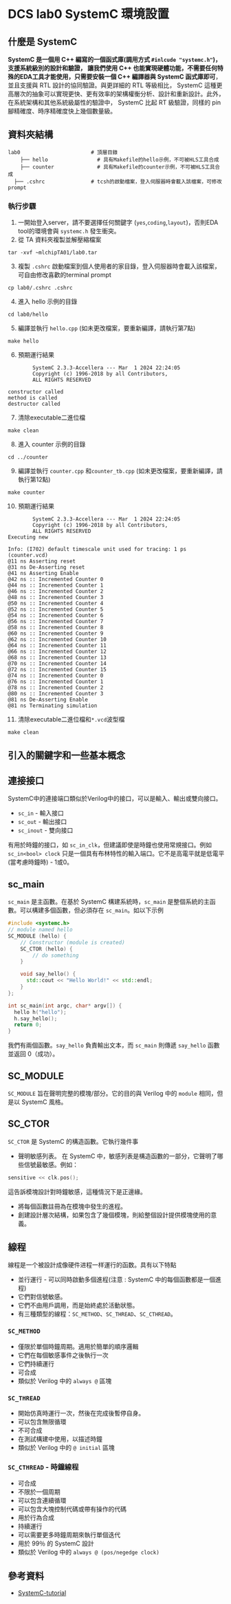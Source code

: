 # DCS lab0 SystemC 環境設置

## 什麼是 SystemC
**SystemC 是一個用 C++ 編寫的一個函式庫(調用方式 `#inlcude "systemc.h"`)，支援系統級別的設計和驗證， 讓我們使用 C++ 也能實現硬體功能，不需要任何特殊的EDA工具才能使用，只需要安裝一個 C++ 編譯器與 SystemC 函式庫即可**，並且支援與 RTL 設計的協同驗證。與更詳細的 RTL 等級相比， SystemC 這種更高層次的抽象可以實現更快、更有效率的架構權衡分析、設計和重新設計。此外，在系統架構和其他系統級屬性的驗證中， SystemC 比起 RT 級驗證，同樣的 pin 腳精確度、時序精確度快上幾個數量級。

## 資料夾結構
```
lab0                       # 頂層目錄
	├── hello                # 具有Makefile的hello示例，不可被HLS工具合成
	├── counter              # 具有Makefile的counter示例，不可被HLS工具合成
  ├── .cshrc               # tcsh的啟動檔案，登入伺服器時會載入該檔案，可修改prompt
```

### 執行步驟
1. 一開始登入server，請不要選擇任何關鍵字 (`yes`,`coding`,`layout`)，否則EDA tool的環境會與 `systemc.h` 發生衝突。
2. 從 TA 資料夾複製並解壓縮檔案
```
tar -xvf ~mlchipTA01/lab0.tar
```
3. 複製 `.cshrc` 啟動檔案到個人使用者的家目錄，登入伺服器時會載入該檔案，可自由修改喜歡的terminal prompt
```
cp lab0/.cshrc .cshrc
```
4. 進入 hello 示例的目錄
```
cd lab0/hello
```
5. 編譯並執行 `hello.cpp` (如未更改檔案，要重新編譯，請執行第7點)
```
make hello
```
6. 預期運行結果
```
        SystemC 2.3.3-Accellera --- Mar  1 2024 22:24:05
        Copyright (c) 1996-2018 by all Contributors,
        ALL RIGHTS RESERVED

constructor called
method is called
destructor called
```
7. 清除executable二進位檔
```
make clean
```
8. 進入 counter 示例的目錄
```
cd ../counter
```
9. 編譯並執行 `counter.cpp` 和`counter_tb.cpp` (如未更改檔案，要重新編譯，請執行第12點)
```
make counter
```
10. 預期運行結果
```
        SystemC 2.3.3-Accellera --- Mar  1 2024 22:24:05
        Copyright (c) 1996-2018 by all Contributors,
        ALL RIGHTS RESERVED
Executing new

Info: (I702) default timescale unit used for tracing: 1 ps (counter.vcd)
@11 ns Asserting reset
@31 ns De-Asserting reset
@41 ns Asserting Enable
@42 ns :: Incremented Counter 0
@44 ns :: Incremented Counter 1
@46 ns :: Incremented Counter 2
@48 ns :: Incremented Counter 3
@50 ns :: Incremented Counter 4
@52 ns :: Incremented Counter 5
@54 ns :: Incremented Counter 6
@56 ns :: Incremented Counter 7
@58 ns :: Incremented Counter 8
@60 ns :: Incremented Counter 9
@62 ns :: Incremented Counter 10
@64 ns :: Incremented Counter 11
@66 ns :: Incremented Counter 12
@68 ns :: Incremented Counter 13
@70 ns :: Incremented Counter 14
@72 ns :: Incremented Counter 15
@74 ns :: Incremented Counter 0
@76 ns :: Incremented Counter 1
@78 ns :: Incremented Counter 2
@80 ns :: Incremented Counter 3
@81 ns De-Asserting Enable
@81 ns Terminating simulation
```
11. 清除executable二進位檔和`*.vcd`波型檔
```
make clean
```

## 引入的關鍵字和一些基本概念
## 連接接口
SystemC中的連接端口類似於Verilog中的接口，可以是輸入、輸出或雙向接口。
- `sc_in` - 輸入接口
- `sc_out` - 輸出接口
- `sc_inout` - 雙向接口

有用於時鐘的接口，如 `sc_in_clk`，但建議即使是時鐘也使用常規接口。例如 `sc_in<bool> clock` 只是一個具有布林特性的輸入端口。它不是高電平就是低電平(當考慮時鐘時) - 1或0。

## sc_main
`sc_main` 是主函數。在基於 SystemC 構建系統時，`sc_main` 是整個系統的主函數。可以構建多個函數，但必須存在 `sc_main`。如以下示例
```c++
#include <systemc.h>
// module named hello
SC_MODULE (hello) {
    // Constructor (module is created)
    SC_CTOR (hello) {
		// do something
    }

    void say_hello() {
      std::cout << "Hello World!" << std::endl;
    }
};

int sc_main(int argc, char* argv[]) {
  hello h("hello");
  h.say_hello();
  return 0;
}
```
我們有兩個函數。`say_hello` 負責輸出文本，而 `sc_main` 則傳遞 `say_hello` 函數並返回 0（成功）。

## SC_MODULE
`SC_MODULE` 旨在聲明完整的模塊/部分。它的目的與 Verilog 中的 `module` 相同，但是以 SystemC 風格。

## SC_CTOR
`SC_CTOR` 是 SystemC 的構造函數。它執行幾件事

- 聲明敏感列表。
在 SystemC 中，敏感列表是構造函數的一部分，它聲明了哪些信號最敏感。例如：
```c++
sensitive << clk.pos(); 
```
這告訴模塊設計對時鐘敏感，這種情況下是正邊緣。
- 將每個函數註冊為在模塊中發生的進程。
- 創建設計層次結構，如果包含了幾個模塊，則給整個設計提供模塊使用的意義。

 ## 線程
線程是一个被設計成像硬件进程一样運行的函数。具有以下特點
 - 並行運行 - 可以同時啟動多個進程(注意 : SystemC 中的每個函數都是一個進程)
 - 它們對信號敏感。
 - 它們不由用戶調用，而是始終處於活動狀態。
 - 有三種類型的線程：`SC_METHOD`、`SC_THREAD`、`SC_CTHREAD`。

### `SC_METHOD`
- 僅限於單個時鐘周期。適用於簡單的順序邏輯
- 它們在每個敏感事件之後執行一次
- 它們持續運行
- 可合成
- 類似於 Verilog 中的 `always @` 區塊

### `SC_THREAD`
- 開始仿真時運行一次，然後在完成後暫停自身。
- 可以包含無限循環
- 不可合成
- 在測試構建中使用，以描述時鐘
- 類似於 Verilog 中的 `@ initial` 區塊

### `SC_CTHREAD` - 時鐘線程
- 可合成
- 不限於一個周期
- 可以包含連續循環
- 可以包含大塊控制代碼或帶有操作的代碼
- 用於行為合成
- 持續運行
- 可以需要更多時鐘周期來執行單個迭代
- 用於 99％ 的 SystemC 設計
- 類似於 Verilog 中的 `always @ (pos/negedge clock)`


## 參考資料
- [SystemC-tutorial](https://github.com/AleksandarKostovic/SystemC-tutorial/tree/master)